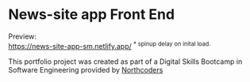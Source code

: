 # News-site app Front End

Preview: <br>
https://news-site-app-sm.netlify.app/ <sup> \* spinup delay on inital load. </sup>
<br>

This portfolio project was created as part of a Digital Skills Bootcamp in Software Engineering provided by [Northcoders](https://northcoders.com/)
